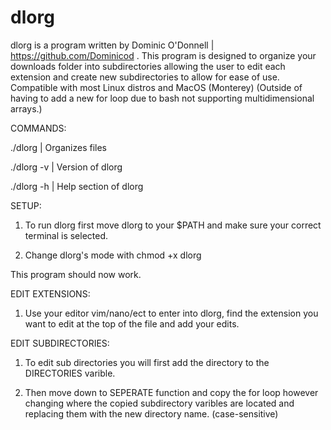 # dlorg
dlorg is a program written by Dominic O'Donnell | https://github.com/Dominicod . This program is designed to organize your downloads folder into subdirectories allowing the user to edit each extension and create new subdirectories to allow for ease of use. Compatible with most Linux distros and MacOS (Monterey) (Outside of having to add a new for loop due to bash not supporting multidimensional arrays.)

COMMANDS:

./dlorg | Organizes files

./dlorg -v | Version of dlorg

./dlorg -h | Help section of dlorg

SETUP:

1. To run dlorg first move dlorg to your $PATH and make sure your correct terminal is
selected.

2. Change dlorg's mode with chmod +x dlorg

This program should now work.

EDIT EXTENSIONS:

1. Use your editor vim/nano/ect to enter into dlorg, find the extension you want to edit
at the top of the file and add your edits.

EDIT SUBDIRECTORIES:

1. To edit sub directories you will first add the directory to the DIRECTORIES varible.

2. Then move down to SEPERATE function and copy the for loop however changing where the copied
subdirectory varibles are located and replacing them with the new directory name. (case-sensitive)
